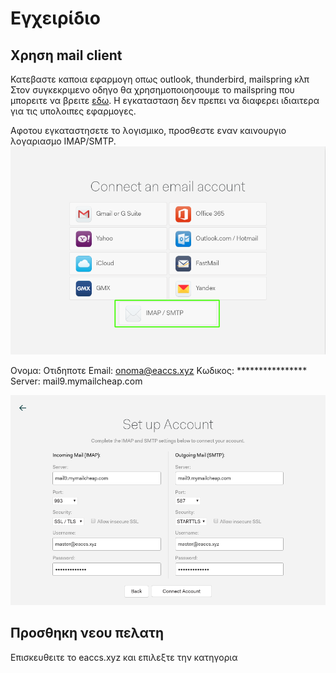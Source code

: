 # Εγχειρίδιο

## Χρηση mail client

Κατεβαστε καποια εφαρμογη οπως outlook, thunderbird, mailspring κλπ
Στον συγκεκριμενο οδηγο θα χρησημοποιοησουμε το mailspring που μπορειτε να βρειτε [εδω](https://getmailspring.com/download). Η εγκατασταση δεν πρεπει να διαφερει ιδιαιτερα για τις υπολοιπες εφαρμογες.

Αφοτου εγκαταστησετε το λογισμικο, προσθεστε εναν καινουργιο λογαριασμο IMAP/SMTP.
![Sample](./images/x1.png)

Ονομα: Οτιδηποτε
Email: onoma@eaccs.xyz
Κωδικος: \*\*\*\*\*\*\*\*\*\*\*\*\*\*\*\*
Server: mail9.mymailcheap.com

![Sample](./images/mail_settings.png)

## Προσθηκη νεου πελατη
Επισκευθειτε το eaccs.xyz και επιλεξτε την κατηγορια 



<!-- <br>
<br>
<hr>
## Αρχικη εισαγωγη δεδομενων

### Βημα 1

Επισκευθειτε αυτην την ιστοσελιδα και συμπληρωστε τα πεδια ως εξης
![Sample](./images/clientele_sample.png)

Εαν αλλαξετε τους κωδικους σιγουρευτειτε οτι ειναι μεγαλυτεροι των 12 χαρακτηρων, εμπεριεχουν πεζα και μεγαλα γραμματα οπως και τουλαχιστον εναν αριθμο και ενα συμβολο. Εαν θελησετε να αφησετε τους προεπιλεγμενους κωδικους σιγουρεψτε πως τους εχετε αποθηκευσει.

### Βημα 2

Σιγουρεψου πως εχεις αποθηκευσει τους κωδικους client οπως και master password και στην συνεχεια αντεγραψε τα πεδια accounts και aliases σε 2 ξεχωριστα text αρχεια.
![Sample](./images/produced_result.png)

### Βημα 3

Επισκευθειτε την διεπαφη διαχειρησης και επελεξε το πεδιο "Import/ export" στο μενου. Κατοπιν επιλεξτε το αρχειο με τα accounts και πατηστε το κουμπι "perform". Εκτελεστε την ιδια διαδικασια για το αρχειο με τα aliases.
![Sample](./images/import.png)

Αν ολα πηγαν καλα, στην κατηγορια accounts θα υπαρχει ενας λογιασμος για καθε πελατη και στα aliases ενα alias για τον καθενα. -->

